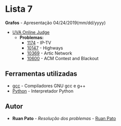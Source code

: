 # Lista 7

**Grafos** - Apresentação 04/24/2019(mm/dd/yyyy)
* [UVA Online Judge](https://uva.onlinejudge.org/)
  * **Problemas:**
    * [1174](https://uva.onlinejudge.org/index.php?option=com_onlinejudge&Itemid=8&page=show_problem&problem=3615) - IP-TV
    * [10147](https://uva.onlinejudge.org/index.php?option=com_onlinejudge&Itemid=8&page=show_problem&problem=1088) - Highways
    * [10369](https://uva.onlinejudge.org/index.php?option=com_onlinejudge&Itemid=8&page=show_problem&problem=1310) - Artic Network
    * [10600](https://uva.onlinejudge.org/index.php?option=com_onlinejudge&Itemid=8&page=show_problem&problem=1541) - ACM Contest and Blackout
    
## Ferramentas utilizadas

* [gcc](https://gcc.gnu.org/) - Compiladores GNU gcc e g++ 
* [Python](https://www.python.org/) - Interpretador Python

## Autor

* **Ruan Pato** - *Resolução dos problemas* - [Ruan Pato](https://github.com/ruanpato)